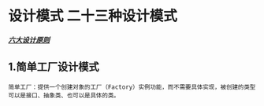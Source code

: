 # 设计模式 二十三种设计模式
##### [六大设计原则](https://github.com/huangruqi88/DesighModeSample/blob/master/README.md)


## 1.简单工厂设计模式
	简单工厂：提供一个创建对象的工厂（Factory）实例功能，而不需要具体实现，被创建的类型可以是接口、抽象类、也可以是具体的类。
